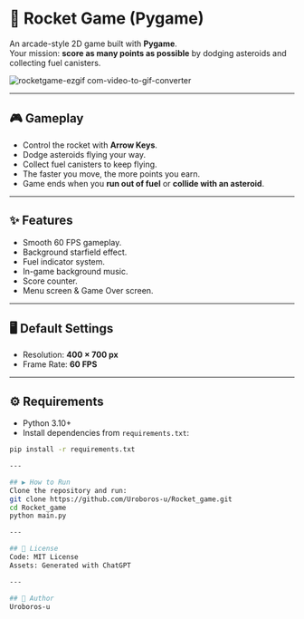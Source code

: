 # 🚀 Rocket Game (Pygame)

An arcade-style 2D game built with **Pygame**.  
Your mission: **score as many points as possible** by dodging asteroids and collecting fuel canisters.

![rocketgame-ezgif com-video-to-gif-converter](https://github.com/user-attachments/assets/b7f9390c-45ff-458f-a98d-b00b00d9b015)


---

## 🎮 Gameplay
- Control the rocket with **Arrow Keys**.
- Dodge asteroids flying your way.
- Collect fuel canisters to keep flying.
- The faster you move, the more points you earn.
- Game ends when you **run out of fuel** or **collide with an asteroid**.

---

## ✨ Features
- Smooth 60 FPS gameplay.
- Background starfield effect.
- Fuel indicator system.
- In-game background music.
- Score counter.
- Menu screen & Game Over screen.

---

## 🖥️ Default Settings
- Resolution: **400 × 700 px**
- Frame Rate: **60 FPS**

---

## ⚙️ Requirements
- Python 3.10+  
- Install dependencies from `requirements.txt`:

```bash
pip install -r requirements.txt

---

## ▶️ How to Run
Clone the repository and run:
git clone https://github.com/Uroboros-u/Rocket_game.git
cd Rocket_game
python main.py

---

## 🧾 License
Code: MIT License
Assets: Generated with ChatGPT

---

## 👤 Author
Uroboros-u

